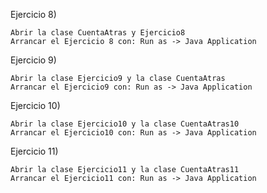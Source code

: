 Ejercicio 8)

	Abrir la clase CuentaAtras y Ejercicio8
	Arrancar el Ejercicio 8 con: Run as -> Java Application
	
Ejercicio 9)
	
	Abrir la clase Ejercicio9 y la clase CuentaAtras
	Arrancar el Ejercicio9 con: Run as -> Java Application
	
Ejercicio 10)
	
	Abrir la clase Ejercicio10 y la clase CuentaAtras10
	Arrancar el Ejercicio10 con: Run as -> Java Application
	
Ejercicio 11)

	Abrir la clase Ejercicio11 y la clase CuentaAtras11
	Arrancar el Ejercicio11 con: Run as -> Java Application